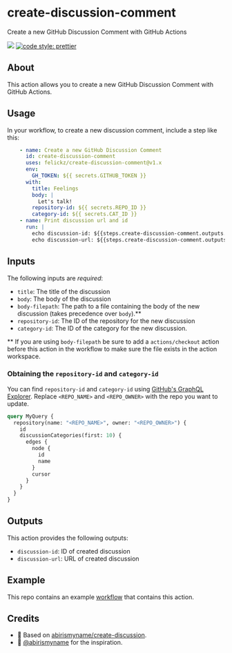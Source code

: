 # create-discussion-comment

Create a new GitHub Discussion Comment with GitHub Actions

 ![](https://github.com/felickz/create-discussion-comment/workflows/tests/badge.svg) [![code style: prettier](https://img.shields.io/badge/code_style-prettier-ff69b4.svg?style=flat-square)](https://github.com/prettier/prettier)

## About

This action allows you to create a new GitHub Discussion Comment with GitHub Actions.

## Usage

In your workflow, to create a new discussion comment, include a step like this:

```yaml
    - name: Create a new GitHub Discussion Comment
      id: create-discussion-comment
      uses: felickz/create-discussion-comment@v1.x
      env:
        GH_TOKEN: ${{ secrets.GITHUB_TOKEN }}      
      with:
        title: Feelings
        body: |
          Let's talk!
        repository-id: ${{ secrets.REPO_ID }}
        category-id: ${{ secrets.CAT_ID }}  
    - name: Print discussion url and id
      run: |
        echo discussion-id: ${{steps.create-discussion-comment.outputs.discussion-id}} 
        echo discussion-url: ${{steps.create-discussion-comment.outputs.discussion-url}}             
```

## Inputs

The following inputs are _required_:

- `title`: The title of the discussion
- `body`: The body of the discussion
- `body-filepath`: The path to a file containing the body of the new discussion (takes precedence over `body`).**
- `repository-id`: The ID of the repository for the new discussion
- `category-id`: The ID of the category for the new discussion. 

** If you are using `body-filepath` be sure to add a `actions/checkout` action before this action in the workflow to make sure the file exists in the action workspace.

### Obtaining the `repository-id` and `category-id`
You can find `repository-id` and `category-id` using [GitHub's GraphQL Explorer](https://docs.github.com/en/graphql/overview/explorer). Replace `<REPO_NAME>` and `<REPO_OWNER>` with the repo you want to update.
```graphql
query MyQuery {
  repository(name: "<REPO_NAME>", owner: "<REPO_OWNER>") {
    id
    discussionCategories(first: 10) {
      edges {
        node {
          id
          name
        }
        cursor
      }
    }
  }
}
```

## Outputs

This action provides the following outputs:

- `discussion-id`: ID of created discussion
- `discussion-url`: URL of created discussion

## Example

This repo contains an example [workflow](https://github.com/felickz/create-discussion-comment/blob/main/.github/workflows/example.yml) that contains this action.

## Credits

- :bow: Based on [abirismyname/create-discussion](https://github.com/abirismyname/create-discussion).
- :bow: [@abirismyname](https://github.com/abirismyname) for the inspiration.
